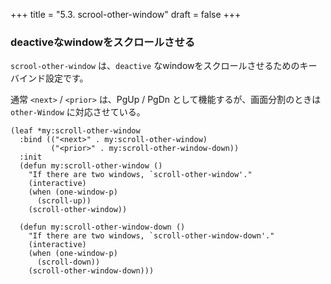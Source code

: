 +++
title = "5.3. scrool-other-window"
draft = false
+++
### deactiveなwindowをスクロールさせる

`scrool-other-window` は、`deactive` なwindowをスクロールさせるためのキーバインド設定です。

通常 `<next>` / `<prior>` は、PgUp / PgDn として機能するが、画面分割のときは `other-Window` に対応させている。

```elisp
(leaf *my:scroll-other-window
  :bind (("<next>" . my:scroll-other-window)
		 ("<prior>" . my:scroll-other-window-down))
  :init
  (defun my:scroll-other-window ()
	"If there are two windows, `scroll-other-window'."
	(interactive)
	(when (one-window-p)
	  (scroll-up))
	(scroll-other-window))

  (defun my:scroll-other-window-down ()
	"If there are two windows, `scroll-other-window-down'."
	(interactive)
	(when (one-window-p)
	  (scroll-down))
	(scroll-other-window-down)))
```
